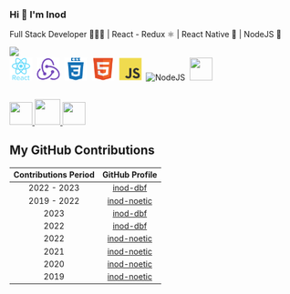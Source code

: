 ### Hi 👋 I'm Inod

Full Stack Developer 🧑🏻‍💻 | React - Redux ⚛️ | React Native 📱 | NodeJS :green_book:

<div id="header" align="left">
   <img src="https://media.giphy.com/media/M9gbBd9nbDrOTu1Mqx/giphy.gif" width="100"/>
</div>
<div>
   <img src="https://github.com/devicons/devicon/blob/master/icons/react/react-original-wordmark.svg" title="React" alt="React" width="40" height="40"/>&nbsp;
   <img src="https://github.com/devicons/devicon/blob/master/icons/redux/redux-original.svg" title="Redux" alt="Redux " width="40" height="40"/>&nbsp;
   <img src="https://github.com/devicons/devicon/blob/master/icons/css3/css3-plain-wordmark.svg"  title="CSS3" alt="CSS" width="40" height="40"/>&nbsp;
   <img src="https://github.com/devicons/devicon/blob/master/icons/html5/html5-original.svg" title="HTML5" alt="HTML" width="40" height="40"/>&nbsp;
   <img src="https://github.com/devicons/devicon/blob/master/icons/javascript/javascript-original.svg" title="JavaScript" alt="JavaScript" width="40" height="40"/>&nbsp;
   <img src="https://cdn.jsdelivr.net/gh/devicons/devicon/icons/nodejs/nodejs-original.svg" title="NodeJS" alt="NodeJS" width="40" height="40"/>&nbsp;       
   <img src="https://cdn.jsdelivr.net/gh/devicons/devicon/icons/git/git-original.svg" width="40" height="40"/>&nbsp;
</div>

##
<div>
   <a href="https://www.linkedin.com/in/inod-wagachchi">
      <img src="https://cdn.jsdelivr.net/gh/devicons/devicon/icons/linkedin/linkedin-original.svg"  width="40" height="40"/>
   </a>
   <a href="https://github.com/inod-noetic">
      <img     src="https://camo.githubusercontent.com/edace24477b83fec7ceeed28766bed49d1e437525e96e7570ace005e7c8a9432/68747470733a2f2f696d672e69636f6e73382e636f6d2f666c75656e742f34382f3030303030302f6769746875622e706e67" width="45" height="45" />    
   </a>
   <a href="https://stackoverflow.com/users/8152629/inod-wagachchi">
      <img src="https://camo.githubusercontent.com/d1861fa0ea97bbd15bbb0a18f139a28a77ce49ba96aadd433d632025e22db862/68747470733a2f2f696d672e69636f6e73382e636f6d2f636f6c6f722f34382f3030303030302f737461636b6f766572666c6f772e706e67"  width="40" height="40"/>
   </a>
</div>

## My GitHub Contributions

| Contributions Period | GitHub Profile |
|:-------------------:|:--------------:|
| 2022 - 2023 | [inod-dbf](https://github.com/inod-dbf) |
| 2019 - 2022 | [inod-noetic](https://github.com/inod-noetic) |
| 2023 | [inod-dbf](https://github.com/inod-dbf?tab=overview&from=2023-11-01&to=2023-11-05) |
| 2022 | [inod-dbf](https://github.com/inod-dbf?tab=overview&from=2022-12-01&to=2022-12-31) |
| 2022 | [inod-noetic](https://github.com/inod-noetic?tab=overview&from=2022-12-01&to=2022-12-31) |
| 2021 | [inod-noetic](https://github.com/inod-noetic?tab=overview&from=2021-12-01&to=2021-12-31) |
| 2020 | [inod-noetic](https://github.com/inod-noetic?tab=overview&from=2020-12-01&to=2020-12-31) |
| 2019 | [inod-noetic](https://github.com/inod-noetic?tab=overview&from=2019-12-01&to=2019-12-31) |


<!--
**inodw1/inodw1** is a ✨ _special_ ✨ repository because its `README.md` (this file) appears on your GitHub profile.

Here are some ideas to get you started:

- 🔭 I’m currently working on ...
- 🌱 I’m currently learning ...
- 👯 I’m looking to collaborate on ...
- 🤔 I’m looking for help with ...
- 💬 Ask me about ...
- 📫 How to reach me: ...
- 😄 Pronouns: ...
- ⚡ Fun fact: ...
-->

